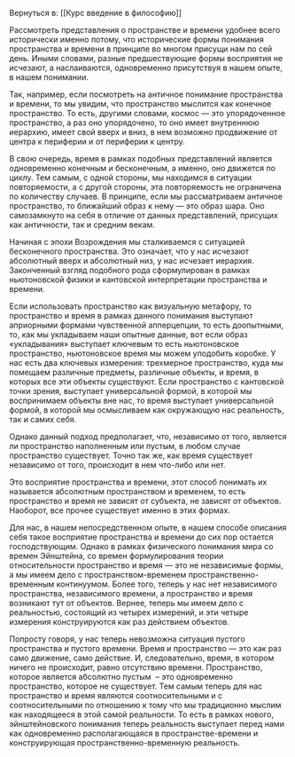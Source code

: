 Вернуться в: [[Курс введение в философию]]

Рассмотреть представления о пространстве и времени удобнее всего исторически именно потому, что исторические формы понимания пространства и времени в принципе во многом присущи нам по сей день. Иными словами, разные предшествующие формы восприятия не исчезают, а наслаиваются, одновременно присутствуя в нашем опыте, в нашем понимании.

Так, например, если посмотреть на античное понимание пространства и времени, то мы увидим, что пространство мыслится как конечное пространство. То есть, другими словами, космос — это упорядоченное пространство, а раз оно упорядочено, то оно имеет внутреннюю иерархию, имеет свой вверх и вниз, в нем возможно продвижение от центра к периферии и от периферии к центру.

В свою очередь, время в рамках подобных представлений является одновременно конечным и бесконечным, а именно, оно движется по циклу. Тем самым, с одной стороны, мы находимся в ситуации повторяемости, а с другой стороны, эта повторяемость не ограничена по количеству случаев. В принципе, если мы рассматриваем античное пространство, то ближайший образ к нему — это образ шара. Оно самозамкнуто на себя в отличие от данных представлений, присущих как античности, так и средним векам.

Начиная с эпохи Возрождения мы сталкиваемся с ситуацией бесконечного пространства. Это означает, что у нас исчезают абсолютный вверх и абсолютный низ, у нас исчезает иерархия. Законченный взгляд подобного рода сформулирован в рамках ньютоновской физики и кантовской интерпретации пространства и времени.

Если использовать пространство как визуальную метафору, то пространство и время в рамках данного понимания выступают априорными формами чувственной апперцепции, то есть доопытными, то, как мы укладываем наши опытные данные, вот если образ «укладывания» выступает ключевым то есть ньютоновское пространство, ньютоновское время мы можем уподобить коробке. У нас есть два ключевых измерения: трехмерное пространство, куда мы помещаем различные предметы, различные объекты, и время, в которых все эти объекты существуют. Если пространство с кантовской точки зрения, выступает универсальной формой, в которой мы воспринимаем объекты вне нас, то время выступает универсальной формой, в которой мы осмысливаем как окружающую нас реальность, так и самих себя.

Однако данный подход предполагает, что, независимо от того, является ли пространство наполненным или пустым, в любом случае пространство существует. Точно так же, как время существует независимо от того, происходит в нем что-либо или нет.

Это восприятие пространства и времени, этот способ понимать их называется абсолютным пространством и временем, то есть пространство и время не зависят от субъекта, не зависят от объектов. Наоборот, все прочее существует именно в этих формах. 

Для нас, в нашем непосредственном опыте, в нашем способе описания себя такое восприятие пространства и времени до сих пор остается господствующим. Однако в рамках физического понимания мира со времен Эйнштейна, со времен формулирования теории относительности пространство и время — это не независимые формы, а мы имеем дело с пространством-временем пространственно-временным континуумом. Более того, теперь у нас нет независимого пространства, независимого времени, а пространство и время возникают тут от объектов. Вернее, теперь мы имеем дело с реальностью, состоящий из четырех измерений, и эти четыре измерения конструируются как раз действием объектов.

Попросту говоря, у нас теперь невозможна ситуация пустого пространства и пустого времени. Время и пространство — это как раз само движение, само действие. И, следовательно, время, в котором ничего не происходит, равно отсутствию времени. Пространство, которое является абсолютно пустым  – это одновременно пространство, которое не существует. Тем самым теперь для нас пространство и время являются соотносительными и с соотносительными по отношению к тому что мы традиционно мыслим как находящееся в этой самой реальности. То есть в рамках нового, эйнштейновского понимания теперь реальность выступает перед нами как одновременно располагающаяся в пространстве-времени и конструирующая пространственно-временную реальность.